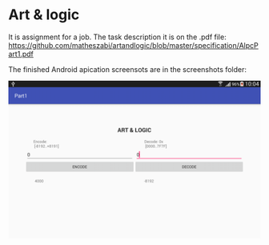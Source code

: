 # Art & logic 

It is assignment for a job.
The task description it is on the .pdf file: https://github.com/matheszabi/artandlogic/blob/master/specification/AlpcPart1.pdf

The finished Android apication screensots are in the screenshots folder:

![alt tag](https://github.com/matheszabi/artandlogic/blob/master/screenshots/3.png)


